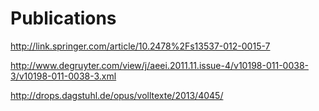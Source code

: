 # Publications #

http://link.springer.com/article/10.2478%2Fs13537-012-0015-7

http://www.degruyter.com/view/j/aeei.2011.11.issue-4/v10198-011-0038-3/v10198-011-0038-3.xml

http://drops.dagstuhl.de/opus/volltexte/2013/4045/
